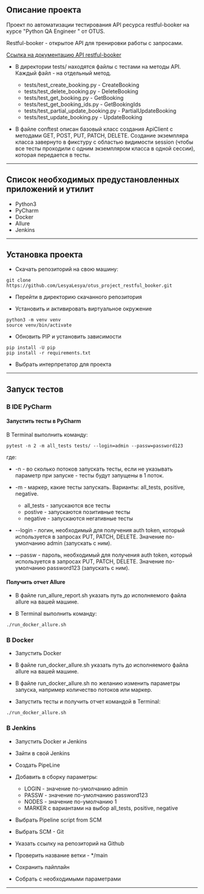 ## Описание проекта

Проект по автоматизации тестирования API ресурса restful-booker на курсе "Python QA Engineer " от OTUS.

Restful-booker - открытое API для тренировки работы с запросами.

[Ссылка на документацию API restful-booker](https://restful-booker.herokuapp.com/apidoc/index.html) 

+ В директории tests/ находятся файлы с тестами на методы API. Каждый файл - на отдельный метод.
  
  - tests/test_create_booking.py - CreateBooking
  - tests/test_delete_booking.py - DeleteBooking
  - tests/test_get_booking.py - GetBooking
  - tests/test_get_booking_ids.py - GetBookingIds
  - tests/test_partial_update_booking.py - PartialUpdateBooking
  - tests/test_update_booking.py - UpdateBooking

+ В файле conftest описан базовый класс создания ApiClient с методами GET, POST, PUT, PATCH, DELETE.
Создание экземпляра класса завернуто в фикстуру с областью видимости session (чтобы все тесты проходили с одним экземпляром класса в одной сессии), которая передается в тесты.
____

## Список необходимых предустановленных приложений и утилит

- Python3
- PyCharm
- Docker
- Allure
- Jenkins
____

## Установка проекта

- Скачать репозиторий на свою машину:

```
git clone https://github.com/LesyaLesya/otus_project_restful_booker.git
```

- Перейти в директорию скачанного репозитория

- Установить и активировать виртуальное окружение

```
python3 -m venv venv
source venv/bin/activate
```
- Обновить PIP и установить зависимости

```
pip install -U pip
pip install -r requirements.txt
```

- Выбрать интерпретатор для проекта
____

## Запуск тестов

### __В IDE PyCharm__

#### Запустить тесты в PyCharm 

В Terminal выполнить команду:

```
pytest -n 2 -m all_tests tests/ --login=admin --passw=password123
```
где:

- -n - во сколько потоков запускать тесты, если не указывать параметр при запуске - тесты будут запущены в 1 поток.

- -m - маркер, какие тесты запускать.
Варианты: all_tests, positive, negative.
  + all_tests - запускаются все тесты
  + postive - запускаются позитивные тесты
  + negative - запускаются негативные тесты
  
- --login - логин, необходимый для получения auth token, который используется в запросах PUT, PATCH, DELETE. Значение по-умолчанию admin (запускать с ним).

- --passw - пароль, необходимый для получения auth token, который используется в запросах PUT, PATCH, DELETE. Значение по-умолчанию password123 (запускать с ним).


#### Получить отчет Allure 

- В файле run_allure_report.sh указать путь до исполняемого файла allure на вашей машине.

- В Terminal выполнить команду:

```
./run_docker_allure.sh 
```

### __В Docker__

- Запустить Docker

- В файле run_docker_allure.sh указать путь до исполняемого файла allure на вашей машине.

- В файле run_docker_allure.sh по желанию изменить параметры запуска, например количество потоков или маркер.

- Запустить тесты и получить отчет командой в Terminal:

```
./run_docker_allure.sh 
```

### __В Jenkins__

- Запустить Docker и Jenkins

- Зайти в свой Jenkins

- Создать PipeLine

- Добавить в сборку параметры:
  + LOGIN - значение по-умолчанию admin
  + PASSW - значение по-умолчанию password123
  + NODES - значение по-умолчанию 1
  + MARKER с вариантами на выбор all_tests, positive, negative
  
- Выбрать Pipeline script from SCM

- Выбрать SCM - Git

- Указать ссылку на репозиторий на Github

- Проверить название ветки - */main

- Сохранить пайплайн

- Собрать с необходимыми параметрами
____